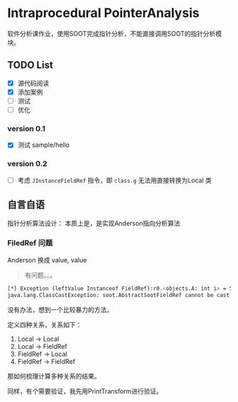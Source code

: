 # Intraprocedural PointerAnalysis
软件分析课作业，使用SOOT完成指针分析，不能直接调用SOOT的指针分析模块。

## TODO List
- [x] 源代码阅读
- [x] 添加案例
- [ ] 测试
- [ ] 优化

### version 0.1
- [x] 测试 sample/hello

### version 0.2
- [ ] 考虑 `JInstanceFieldRef` 指令，即 `class.g` 无法用直接转换为Local 类

## 自言自语

指针分析算法设计：
本质上是，是实现Anderson指向分析算法


### FiledRef 问题

Anderson 换成 value, value

> 有问题。。。
> 
> 

```bash
[*] Exception (leftValue Instanceof FieldRef):r0.<objects.A: int i> = 5
java.lang.ClassCastException: soot.AbstractSootFieldRef cannot be cast to soot.Value
```

没有办法，想到一个比较暴力的方法。

定义四种关系，关系如下：
1. Local -> Local
2. Local -> FieldRef
3. FieldRef -> Local
4. FieldRef -> FieldRef

 那如何梳理计算多种关系的结果。

同样，有个需要验证，我先用PrintTransform进行验证。



